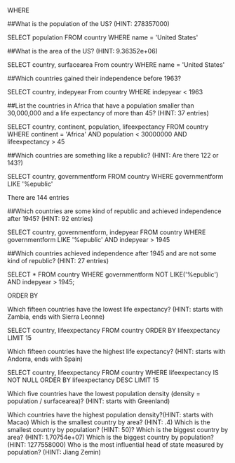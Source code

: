 WHERE

##What is the population of the US? (HINT: 278357000)

SELECT population
FROM country 
WHERE name = 'United States'

##What is the area of the US? (HINT: 9.36352e+06)

SELECT country, surfacearea
From country
WHERE name = 'United States'

##Which countries gained their independence before 1963?

SELECT country, indepyear
From country
WHERE indepyear < 1963


##List the countries in Africa that have a population smaller than 30,000,000 and a life expectancy of more than 45? (HINT: 37 entries)

SELECT country, continent, population, lifeexpectancy
FROM country 
WHERE continent = 'Africa' AND population < 30000000 
AND lifeexpectancy > 45


##Which countries are something like a republic? (HINT: Are there 122 or 143?)

SELECT country, governmentform
FROM country
WHERE governmentform 
LIKE '%epublic'

There are 144 entries


##Which countries are some kind of republic and achieved independence after 1945? (HINT: 92 entries)

SELECT country, governmentform, indepyear
FROM country
WHERE governmentform 
LIKE '%epublic'
AND indepyear > 1945

##Which countries achieved independence after 1945 and are not some kind of republic? (HINT: 27 entries)

SELECT *
FROM country
WHERE governmentform
NOT LIKE('%epublic')
AND indepyear > 1945;



ORDER BY

Which fifteen countries have the lowest life expectancy? (HINT: starts with Zambia, ends with Sierra Leonne)

SELECT country, lifeexpectancy
FROM country
ORDER BY lifeexpectancy
LIMIT 15

Which fifteen countries have the highest life expectancy? (HINT: starts with Andorra, ends with Spain)

SELECT country, lifeexpectancy
FROM country
WHERE lifeexpectancy IS NOT NULL
ORDER BY lifeexpectancy
DESC
LIMIT 15



Which five countries have the lowest population density (density = population / surfacearea)? (HINT: starts with Greenland)





Which countries have the highest population density?(HINT: starts with Macao)
Which is the smallest country by area? (HINT: .4)
Which is the smallest country by population? (HINT: 50)?
Which is the biggest country by area? (HINT: 1.70754e+07)
Which is the biggest country by population? (HINT: 1277558000)
Who is the most influential head of state measured by population? (HINT: Jiang Zemin)


